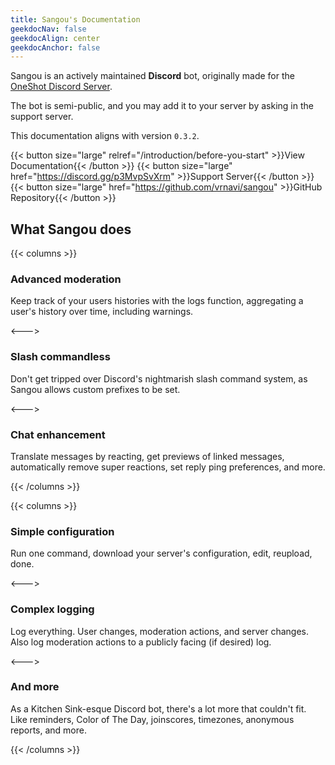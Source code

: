 ```yaml
---
title: Sangou's Documentation
geekdocNav: false
geekdocAlign: center
geekdocAnchor: false
---
```


Sangou is an actively maintained **Discord** bot, originally made for the [OneShot Discord Server](https://discord.gg/oneshot).

The bot is semi-public, and you may add it to your server by asking in the support server.

This documentation aligns with version `0.3.2`.

{{< button size="large" relref="/introduction/before-you-start" >}}View Documentation{{< /button >}}
{{< button size="large" href="https://discord.gg/p3MvpSvXrm" >}}Support Server{{< /button >}}
{{< button size="large" href="https://github.com/vrnavi/sangou" >}}GitHub Repository{{< /button >}}

## What Sangou does

{{< columns >}}

### Advanced moderation

Keep track of your users histories with the logs function, aggregating a user's history over time, including warnings.

<--->

### Slash commandless

Don't get tripped over Discord's nightmarish slash command system, as Sangou allows custom prefixes to be set.

<--->

### Chat enhancement

Translate messages by reacting, get previews of linked messages, automatically remove super reactions, set reply ping preferences, and more.

{{< /columns >}}

{{< columns >}}

### Simple configuration

Run one command, download your server's configuration, edit, reupload, done.

<--->

### Complex logging

Log everything. User changes, moderation actions, and server changes. Also log moderation actions to a publicly facing (if desired) log.

<--->

### And more

As a Kitchen Sink-esque Discord bot, there's a lot more that couldn't fit. Like reminders, Color of The Day, joinscores, timezones, anonymous reports, and more.

{{< /columns >}}
